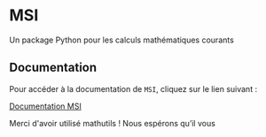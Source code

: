 

# MSI

Un package Python pour les calculs mathématiques courants



## Documentation

Pour accéder à la documentation de `MSI`, cliquez sur le lien suivant :

[Documentation MSI](https://github.com/nabilsoft237/MSI)

Merci d'avoir utilisé mathutils ! Nous espérons qu’il vous
